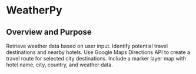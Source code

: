 # WeatherPy

## Overview and Purpose
Retrieve weather data based on user input. Identify potential travel destinations and nearby hotels. Use Google Maps Directions API to create a travel route for selected city destinations. Include a marker layer map with hotel name, city, country, and weather data.

